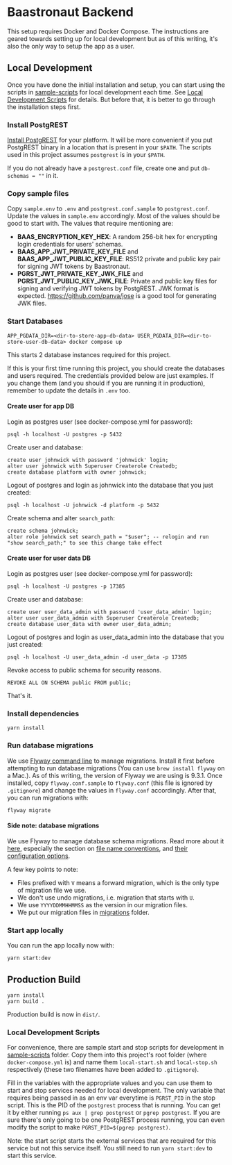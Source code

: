 # Baastronaut Backend

This setup requires Docker and Docker Compose. The instructions are geared towards setting up for local development but as of this writing, it's also the only way to setup the app as a user.

## Local Development

Once you have done the initial installation and setup, you can start using the scripts in [sample-scripts](/sample-scripts/) for local development each time. See [Local Development Scripts](#local-development-scripts) for details. But before that, it is better to go through the installation steps first.

### Install PostgREST

[Install PostgREST](https://postgrest.org/en/stable/tutorials/tut0.html#step-2-install-postgresql) for your platform. It will be more convenient if you put PostgREST binary in a location that is present in your `$PATH`. The scripts used in this project assumes `postgrest` is in your `$PATH`.

If you do not already have a `postgrest.conf` file, create one and put `db-schemas = ""` in it.

### Copy sample files

Copy `sample.env` to `.env` and `postgrest.conf.sample` to `postgrest.conf`. Update the values in `sample.env` accordingly. Most of the values should be good to start with. The values that require mentioning are:

- **BAAS_ENCRYPTION_KEY_HEX**: A random 256-bit hex for encrypting login credentials for users' schemas.
- **BAAS_APP_JWT_PRIVATE_KEY_FILE** and **BAAS_APP_JWT_PUBLIC_KEY_FILE**: RS512 private and public key pair for signing JWT tokens by Baastronaut.
- **PGRST_JWT_PRIVATE_KEY_JWK_FILE** and **PGRST_JWT_PUBLIC_KEY_JWK_FILE**: Private and public key files for signing and verifying JWT tokens by PostgREST. JWK format is expected. https://github.com/panva/jose is a good tool for generating JWK files.

### Start Databases

```
APP_PGDATA_DIR=<dir-to-store-app-db-data> USER_PGDATA_DIR=<dir-to-store-user-db-data> docker compose up
```

This starts 2 database instances required for this project.

If this is your first time running this project, you should create the databases and users required. The credentials provided below are just examples. If you change them (and you should if you are running it in production), remember to update the details in `.env` too.

#### Create user for app DB

Login as postgres user (see docker-compose.yml for password):

```
psql -h localhost -U postgres -p 5432
```

Create user and database:

```
create user johnwick with password 'johnwick' login;
alter user johnwick with Superuser Createrole Createdb;
create database platform with owner johnwick;
```

Logout of postgres and login as johnwick into the database that you just created:

```
psql -h localhost -U johnwick -d platform -p 5432
```

Create schema and alter `search_path`:

```
create schema johnwick;
alter role johnwick set search_path = "$user"; -- relogin and run "show search_path;" to see this change take effect
```

#### Create user for user data DB

Login as postgres user (see docker-compose.yml for password):

```
psql -h localhost -U postgres -p 17385
```

Create user and database:

```
create user user_data_admin with password 'user_data_admin' login;
alter user user_data_admin with Superuser Createrole Createdb;
create database user_data with owner user_data_admin;
```

Logout of postgres and login as user_data_admin into the database that you just created:

```
psql -h localhost -U user_data_admin -d user_data -p 17385
```

Revoke access to public schema for security reasons.

```
REVOKE ALL ON SCHEMA public FROM public;
```

That's it.

### Install dependencies

```
yarn install
```

### Run database migrations

We use [Flyway command line](https://flywaydb.org/documentation/usage/commandline/) to manage migrations. Install it first before attempting to run database migrations (You can use `brew install flyway` on a Mac.). As of this writing, the version of Flyway we are using is 9.3.1. Once installed, copy `flyway.conf.sample` to `flyway.conf` (this file is ignored by `.gitignore`) and change the values in `flyway.conf` accordingly. After that, you can run migrations with:

```
flyway migrate
```

#### Side note: database migrations

We use Flyway to manage database schema migrations. Read more about it [here](https://flywaydb.org/documentation/concepts/migrations.html), especially the section on [file name conventions](https://flywaydb.org/documentation/concepts/migrations.html#naming-1), and [their configuration options](https://flywaydb.org/documentation/configuration/configfile.html).

A few key points to note:

- Files prefixed with `V` means a forward migration, which is the only type of migration file we use.
- We don't use undo migrations, i.e. migration that starts with `U`.
- We use `YYYYDDMMHHMMSS` as the version in our migration files.
- We put our migration files in [migrations](migrations) folder.

### Start app locally

You can run the app locally now with:

```
yarn start:dev
```

## Production Build

```
yarn install
yarn build .
```

Production build is now in `dist/`.

### Local Development Scripts

For convenience, there are sample start and stop scripts for development in [sample-scripts](/sample-scripts/) folder. Copy them into this project's root folder (where `docker-compose.yml` is) and name them `local-start.sh` and `local-stop.sh` respectively (these two filenames have been added to `.gitignore`).

Fill in the variables with the appropriate values and you can use them to start and stop services needed for local development. The only variable that requires being passed in as an env var everytime is `PGRST_PID` in the stop script. This is the PID of the `postgrest` process that is running. You can get it by either running `ps aux | grep postgrest` or `pgrep postgrest`. If you are sure there's only going to be one PostgREST process running, you can even modify the script to make `PGRST_PID=$(pgrep postgrest)`.

Note: the start script starts the external services that are required for this service but not this service itself. You still need to run `yarn start:dev` to start this service.
